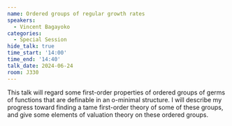 ```yaml
---
name: Ordered groups of regular growth rates
speakers:
  - Vincent Bagayoko
categories:
  - Special Session
hide_talk: true
time_start: '14:00'
time_end: '14:40'
talk_date: 2024-06-24
room: J330
---
```


This talk will regard some first-order properties of ordered groups of germs of functions that are definable in an o-minimal structure. 
I will describe my progress toward finding a tame first-order theory of some of these groups, and give some elements of valuation theory on these ordered groups. 
